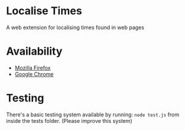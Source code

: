 # Localise Times
A web extension for localising times found in web pages

# Availability
* [Mozilla Firefox](https://addons.mozilla.org/en-US/firefox/addon/localise-times/)
* [Google Chrome](https://chrome.google.com/webstore/detail/localise-times/lfapgjogceelfpildippecdikjnljkek)

# Testing
There's a basic testing system available by running: `node test.js` from inside the tests folder.
(Please improve this system)